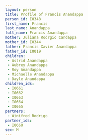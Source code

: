 ```yaml
---
layout: person
title: Profile of Francis Anandappa
person_id: I0348
first_name: Francis
last_name: Anandappa
full_name: Francis Anandappa
mother: Juliana Rodrgio Candappa
mother_id: I0344
father: Francis Xavier Anandappa
father_id: I0019
children:
 - Astrid Anandappa
 - Aubrey Anandappa
 - Roy Anandappa
 - Michaelle Anandappa
 - Dayle Anandappa
children_ids:
 - I0661
 - I0662
 - I0663
 - I0664
 - I0665
partners:
 - Winifred Rodrigo
partner_ids:
 - I0660
sex: M
---
```


